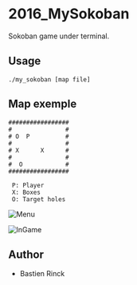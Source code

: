 # 2016_MySokoban

Sokoban game under terminal.

## Usage
```
./my_sokoban [map file]
```

## Map exemple
```
#################
#               #
# O  P          #
#               #
# X      X      #
#               #
#  O            #
#################
```
```
 P: Player
 X: Boxes
 O: Target holes
```

![Menu](https://imgur.com/WG55r31.png)

![InGame](https://imgur.com/57yBfWP.png)

## Author
* Bastien Rinck
